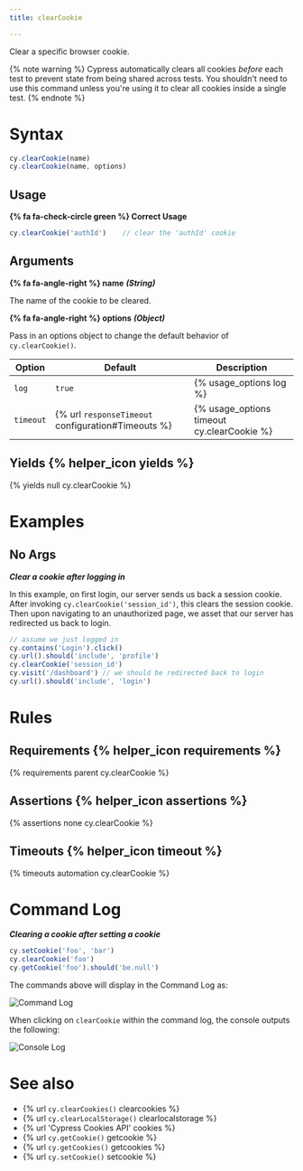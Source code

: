 ```yaml
---
title: clearCookie

---
```


Clear a specific browser cookie.

{% note warning %}
Cypress automatically clears all cookies *before* each test to prevent state from being shared across tests. You shouldn't need to use this command unless you're using it to clear all cookies inside a single test.
{% endnote %}

# Syntax

```javascript
cy.clearCookie(name)
cy.clearCookie(name, options)
```

## Usage

**{% fa fa-check-circle green %} Correct Usage**

```javascript
cy.clearCookie('authId')    // clear the 'authId' cookie
```

## Arguments

**{% fa fa-angle-right %} name** ***(String)***

The name of the cookie to be cleared.

**{% fa fa-angle-right %} options** ***(Object)***

Pass in an options object to change the default behavior of `cy.clearCookie()`.

Option | Default | Description
--- | --- | ---
`log` | `true` | {% usage_options log %}
`timeout` | {% url `responseTimeout` configuration#Timeouts %} | {% usage_options timeout cy.clearCookie %}

## Yields {% helper_icon yields %}

{% yields null cy.clearCookie %}

# Examples

## No Args

***Clear a cookie after logging in***

In this example, on first login, our server sends us back a session cookie. After invoking `cy.clearCookie('session_id')`, this clears the session cookie. Then upon navigating to an unauthorized page, we asset that our server has redirected us back to login.

```javascript
// assume we just logged in
cy.contains('Login').click()
cy.url().should('include', 'profile')
cy.clearCookie('session_id')
cy.visit('/dashboard') // we should be redirected back to login
cy.url().should('include', 'login')
```

# Rules

## Requirements {% helper_icon requirements %}

{% requirements parent cy.clearCookie %}

## Assertions {% helper_icon assertions %}

{% assertions none cy.clearCookie %}

## Timeouts {% helper_icon timeout %}

{% timeouts automation cy.clearCookie %}

# Command Log

***Clearing a cookie after setting a cookie***

```javascript
cy.setCookie('foo', 'bar')
cy.clearCookie('foo')
cy.getCookie('foo').should('be.null')
```

The commands above will display in the Command Log as:

![Command Log](/img/api/clearcookie/clear-cookie-in-browser-tests.png)

When clicking on `clearCookie` within the command log, the console outputs the following:

![Console Log](/img/api/clearcookie/cleared-cookie-shown-in-console.png)

# See also

- {% url `cy.clearCookies()` clearcookies %}
- {% url `cy.clearLocalStorage()` clearlocalstorage %}
- {% url 'Cypress Cookies API' cookies %}
- {% url `cy.getCookie()` getcookie %}
- {% url `cy.getCookies()` getcookies %}
- {% url `cy.setCookie()` setcookie %}
